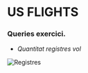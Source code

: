 # US FLIGHTS

### Queries exercici.

 * _Quantitat registres vol_

 ![Registres](https://imgur.com/ckc74Yx.png)

 